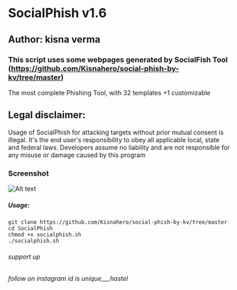 # SocialPhish v1.6
## Author: kisna verma 
### This script uses some webpages generated by SocialFish Tool (https://github.com/Kisnahero/social-phish-by-kv/tree/master)

The most complete Phishing Tool, with 32 templates +1 customizable

## Legal disclaimer:
Usage of SocialPhish for attacking targets without prior mutual consent is illegal. It's the end user's responsibility to obey all applicable local, state and federal laws. Developers assume no liability and are not responsible for any misuse or damage caused by this program 

### Screenshot
![Alt text](https://image.ibb.co/nhdEwK/phish.png "SocialPhish")


##### Usage:
```
git clone https://github.com/Kisnahero/social-phish-by-kv/tree/master
cd SocialPhish
chmod +x socialphish.sh
./socialphish.sh
```

###### support up

###### follow on instagram  id is unique___hastel

   


